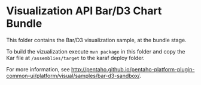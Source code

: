 # Visualization API Bar/D3 Chart Bundle

This folder contains the Bar/D3 visualization sample, at the bundle stage. 

To build the vizualization execute `mvn package` in this folder and copy the Kar file at `/assemblies/target` to the 
karaf deploy folder. 

For more information, see http://pentaho.github.io/pentaho-platform-plugin-common-ui/platform/visual/samples/bar-d3-sandbox/.
